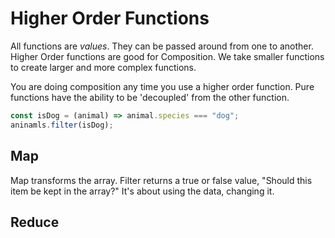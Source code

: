 # Higher Order Functions

All functions are *values*. They can be passed around from one to another. Higher Order functions are good for Composition. We take smaller functions to create larger and more complex functions.

You are doing composition any time you use a higher order function. Pure functions have the ability to be 'decoupled' from the other function.

``` javascript
const isDog = (animal) => animal.species === "dog";
aninamls.filter(isDog);
```

## Map

Map transforms the array. Filter returns a true or false value, "Should this item be kept in the array?" It's about using the data, changing it.

## Reduce

